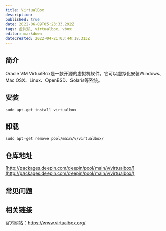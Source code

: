 ```yaml
---
title: VirtualBox
description: 
published: true
date: 2022-06-09T05:23:33.292Z
tags: 虚拟机, virtualbox, vbox
editor: markdown
dateCreated: 2022-04-21T03:44:18.313Z
---
```


## 简介

Oracle VM VirtualBox是一款开源的虚拟机软件，它可以虚拟化安装Windows、Mac OSX、Linux、OpenBSD、Solaris等系统。

## 安装

`sudo apt-get install virtualbox`

## 卸载

`sudo apt-get remove pool/main/v/virtualbox/`

## 仓库地址

[http://packages.deepin.com/deepin/pool/main/v/virtualbox/](http://packages.deepin.com/deepin/pool/main/v/virtualbox/)

## 常见问题

## 相关链接
官方网站：https://www.virtualbox.org/